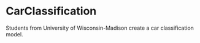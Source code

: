 # CarClassification
Students from University of Wisconsin-Madison create a car classification model.

